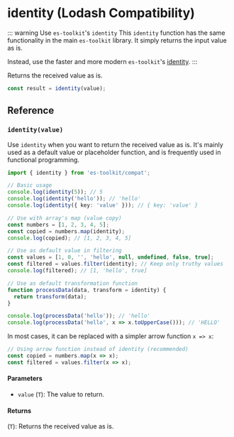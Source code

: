 # identity (Lodash Compatibility)

::: warning Use `es-toolkit`'s `identity`
This `identity` function has the same functionality in the main `es-toolkit` library. It simply returns the input value as is.

Instead, use the faster and more modern `es-toolkit`'s [identity](../../function/identity.md).
:::

Returns the received value as is.

```typescript
const result = identity(value);
```

## Reference

### `identity(value)`

Use `identity` when you want to return the received value as is. It's mainly used as a default value or placeholder function, and is frequently used in functional programming.

```typescript
import { identity } from 'es-toolkit/compat';

// Basic usage
console.log(identity(5)); // 5
console.log(identity('hello')); // 'hello'
console.log(identity({ key: 'value' })); // { key: 'value' }

// Use with array's map (value copy)
const numbers = [1, 2, 3, 4, 5];
const copied = numbers.map(identity);
console.log(copied); // [1, 2, 3, 4, 5]

// Use as default value in filtering
const values = [1, 0, '', 'hello', null, undefined, false, true];
const filtered = values.filter(identity); // Keep only truthy values
console.log(filtered); // [1, 'hello', true]

// Use as default transformation function
function processData(data, transform = identity) {
  return transform(data);
}

console.log(processData('hello')); // 'hello'
console.log(processData('hello', x => x.toUpperCase())); // 'HELLO'
```

In most cases, it can be replaced with a simpler arrow function `x => x`:

```typescript
// Using arrow function instead of identity (recommended)
const copied = numbers.map(x => x);
const filtered = values.filter(x => x);
```

#### Parameters

- `value` (`T`): The value to return.

#### Returns

(`T`): Returns the received value as is.
